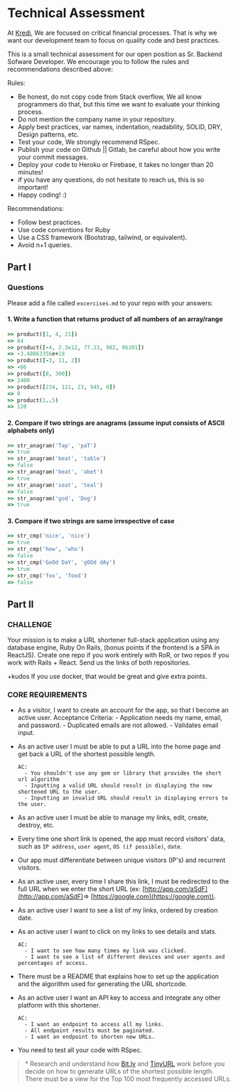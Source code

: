 # Technical Assessment

At [Kredi](https://www.kredi.mx), We are focused on critical financial processes. That is why we want our development team to focus on quality code and best practices.

This is a small technical assessment for our open position as Sr. Backend Sofware Developer. We encourage you to follow the rules and recommendations described above:

Rules:

- Be honest, do not copy code from Stack overflow, We all know programmers do that, but this time we want to evaluate your thinking process.
- Do not mention the company name in your repository.
- Apply best practices, var names, indentation, readability, SOLID, DRY, Design patterns, etc.
- Test your code, We strongly recommend RSpec.
- Publish your code on Github || Gitlab, be careful about how you write your commit messages.
- Deploy your code to Heroku or Firebase, it takes no longer than 20 minutes!
- if you have any questions, do not hesitate to reach us, this is so important!
- Happy coding! :)

Recommendations:

- Follow best practices.
- Use code conventions for Ruby
- Use a CSS framework (Bootstrap, tailwind, or equivalent).
- Avoid n+1 queries.

## Part I

### Questions

Please add a file called `excercises.md` to your repo with your answers:

#### 1. Write a function that returns product of all numbers of an array/range

```ruby
>> product([1, 4, 21])
=> 84
>> product([-4, 2.3e12, 77.23, 982, 0b101])
=> -3.48863356e+18
>> product([-3, 11, 2])
=> -66
>> product([8, 300])
=> 2400
>> product([234, 121, 23, 945, 0])
=> 0
>> product(1..5)
=> 120
```

#### 2. Compare if two strings are anagrams (assume input consists of ASCII alphabets only)

```ruby
>> str_anagram('Tap', 'paT')
=> true
>> str_anagram('beat', 'table')
=> false
>> str_anagram('beat', 'abet')
=> true
>> str_anagram('seat', 'teal')
=> false
>> str_anagram('god', 'Dog')
=> true
```

#### 3. Compare if two strings are same irrespective of case

```ruby
>> str_cmp('nice', 'nice')
=> true
>> str_cmp('how', 'who')
=> false
>> str_cmp('GoOd DaY', 'gOOd dAy')
=> true
>> str_cmp('foo', 'food')
=> false
```

## Part II
### CHALLENGE

Your mission is to make a URL shortener full-stack application using any database engine, Ruby On Rails, (bonus points if the frontend is a SPA in ReactJS).
Create one repo if you work entirely with RoR, or two repos if you work with Rails + React. Send us the links of both repositories.

+kudos If you use docker, that would be great and give extra points.



### CORE REQUIREMENTS
- As a visitor, I want to create an account for the app, so that I become an active user.
    Acceptance Criteria:
      - Application needs my name, email, and password.
      - Duplicated emails are not allowed.
      - Validates email input.
- As an active user I must be able to put a URL into the home page and get back a URL of the shortest possible length.

      AC:
        - You shouldn't use any gem or library that provides the short url algorithm
        - Inputting a valid URL should result in displaying the new shortened URL to the user.
        - Inputting an invalid URL should result in displaying errors to the user.

- As an active user I must be able to manage my links, edit, create, destroy, etc.

- Every time one short link is opened, the app must record visitors' data, such as `IP address`, `user agent`, `OS (if possible)`, `date`.

- Our app must differentiate between unique visitors (IP's) and recurrent visitors.

- As an active user, every time I share this link, I must be redirected to the full URL when we enter the short URL (ex: [http://app.com/aSdF](http://app.com/aSdF)​ =>​ [​https://google.com​](​https://google.com​)).
- As an active user I want to see a list of my links, ordered by creation date.
- As an active user I want to click on my links to see details and stats.

      AC:
        - I want to see how many times my link was clicked.
        - I want to see a list of different devices and user agents and percentages of access.

- There must be a README that explains how to set up the application and the algorithm used for generating the URL shortcode.

- As an active user I want an API key to access and integrate any other platform with this shortener.

      AC:
        - I want an endpoint to access all my links.
        - All endpoint results must be paginated.
        - I want an endpoint to shorten new URLs.

- You need to test all your code with RSpec.


> \* Research and understand how [Bit.ly](http://bit.ly) and [TinyURL](https://tinyurl.com/) work before you decide on how to generate URLs of the shortest possible length.
There must be a view for the Top 100 most frequently accessed URLs.
